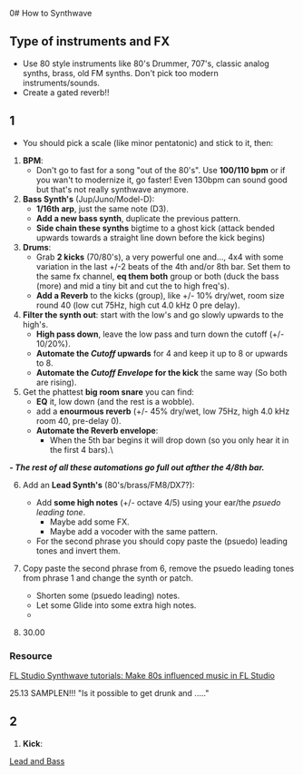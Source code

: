 0# How to Synthwave
## Type of instruments and FX
- Use 80 style instruments like 80's Drummer, 707's, classic analog synths, brass, old FM synths. Don't pick too modern instruments/sounds.
- Create a gated reverb!!

## 1
* You should pick a scale (like minor pentatonic) and stick to it, then:
1. **BPM**:
    - Don't go to fast for a song "out of the 80's". Use **100/110 bpm** or if you wan't to modernize it, go faster! Even 130bpm     can sound good but that's not really synthwave anymore.
2. **Bass Synth's** (Jup/Juno/Model-D):
    - **1/16th arp**, just the same note (D3).
    - **Add a new bass synth**, duplicate the previous pattern.
    - **Side chain these synths** bigtime to a ghost kick (attack bended upwards towards a straight line down before the kick begins)
3. **Drums**:
    - Grab **2 kicks** (70/80's), a very powerful one and..., 4x4 with some variation in the last +/-2 beats of the 4th and/or 8th bar. Set them to the same fx channel, **eq them both** group or both (duck the bass (more) and mid a tiny bit and cut the to high freq's).
    - **Add a Reverb** to the kicks (group), like +/- 10% dry/wet, room size round 40 (low cut 75Hz, high cut 4.0 kHz 0 pre delay).
4. **Filter the synth out**: start with the low's and go slowly upwards to the high's.
    - **High pass down**, leave the low pass and turn down the cutoff (+/- 10/20%).
    - **Automate the _Cutoff_ upwards** for 4 and keep it up to 8 or upwards to 8.
    - **Automate the _Cutoff Envelope_ for the kick** the same way (So both are rising).
5. Get the phattest **big room snare** you can find:
    - **EQ** it, low down (and the rest is a wobble).
    - add a **enourmous reverb** (+/- 45% dry/wet, low 75Hz, high 4.0 kHz room 40, pre-delay 0).
    - **Automate the Reverb envelope**:
        - When the 5th bar begins it will drop down (so you only hear it in the first 4 bars).\

**_- The rest of all these automations go full out afther the 4/8th bar._**

6. Add an **Lead Synth's** (80's/brass/FM8/DX7?):
    - Add **some high notes** (+/- octave 4/5) using your ear/the _psuedo leading tone_.
        - Maybe add some FX.
        - Maybe add a vocoder with the same pattern.
    - For the second phrase you should copy paste the (psuedo) leading tones and invert them.

7. Copy paste the second phrase from 6, remove the psuedo leading tones from phrase 1 and change the synth or patch.
    - Shorten some (psuedo leading) notes.
    - Let some Glide into some extra high notes.
    - 
8. 30.00

### Resource
[FL Studio Synthwave tutorials: Make 80s influenced music in FL Studio](https://www.youtube.com/watch?v=Ib0Kypo0l-g)


25.13 SAMPLEN!!! "Is it possible to get drunk and ....."


## 2

1. **Kick**: 

[Lead and Bass](https://www.reverbmachine.com/blog/timecop1983-synth-sounds)